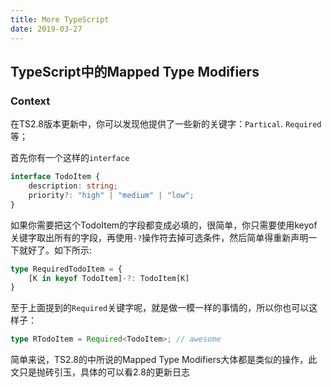 ```yaml
---
title: More TypeScript
date: 2019-03-27
---
```


## TypeScript中的Mapped Type Modifiers

###  Context

在TS2.8版本更新中，你可以发现他提供了一些新的关键字：`Partical`. `Required`等；

首先你有一个这样的`interface`

```typescript
interface TodoItem {
    description: string;
    priority?: "high" | "medium" | "low";
}
```

如果你需要把这个TodoItem的字段都变成必填的，很简单，你只需要使用keyof关键字取出所有的字段，再使用`-?`操作符去掉可选条件，然后简单得重新声明一下就好了。如下所示:

```typescript
type RequiredTodoItem = {
    [K in keyof TodoItem]-?: TodoItem[K] 
}
```

至于上面提到的`Required`关键字呢，就是做一模一样的事情的，所以你也可以这样子：

```typescript
type RTodoItem = Required<TodoItem>; // awesome
```

简单来说，TS2.8的中所说的Mapped Type Modifiers大体都是类似的操作，此文只是抛砖引玉，具体的可以看2.8的更新日志